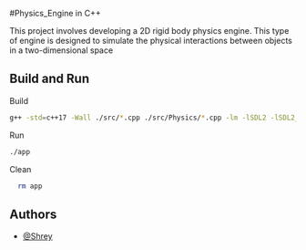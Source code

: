 
#Physics_Engine in C++

This project involves developing a 2D rigid body physics engine. This type of engine is designed to simulate the physical interactions between objects in a two-dimensional space


## Build and Run


Build

  ```bash
  g++ -std=c++17 -Wall ./src/*.cpp ./src/Physics/*.cpp -lm -lSDL2 -lSDL2_image -lSDL2_gfx -o app

  ```

Run
```bash
./app
```	


Clean
```bash
  rm app
```	




## Authors

- [@Shrey](https://www.github.com/shrey0303)


